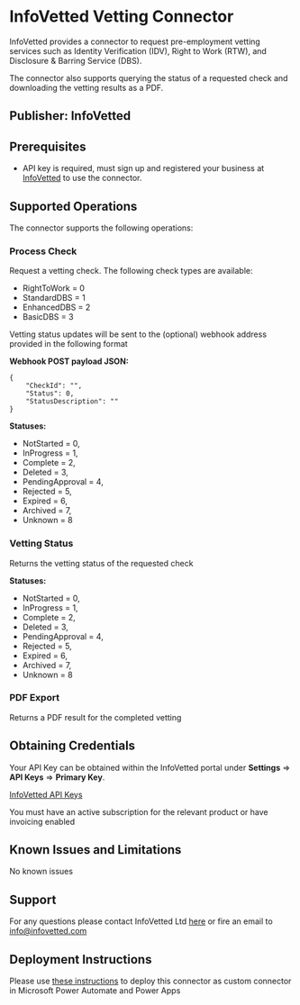 # InfoVetted Vetting Connector

InfoVetted provides a connector to request pre-employment vetting services such as Identity Verification (IDV), Right to Work (RTW), and Disclosure & Barring Service (DBS).

The connector also supports querying the status of a requested check and downloading the vetting results as a PDF.

## Publisher: InfoVetted

## Prerequisites

- API key is required, must sign up and registered your business at [InfoVetted](https://www.infovetted.com) to use the connector.

## Supported Operations

The connector supports the following operations:

### Process Check

Request a vetting check. The following check types are available:

- RightToWork = 0
- StandardDBS = 1
- EnhancedDBS = 2
- BasicDBS = 3

Vetting status updates will be sent to the (optional) webhook address provided in the following format

**Webhook POST payload JSON:**

```
{
    "CheckId": "",
    "Status": 0,
    "StatusDescription": ""
}
```

**Statuses:**

- NotStarted = 0,
- InProgress = 1,
- Complete = 2,
- Deleted = 3,
- PendingApproval = 4,
- Rejected = 5,
- Expired = 6,
- Archived = 7,
- Unknown = 8

### Vetting Status

Returns the vetting status of the requested check

**Statuses:**

- NotStarted = 0,
- InProgress = 1,
- Complete = 2,
- Deleted = 3,
- PendingApproval = 4,
- Rejected = 5,
- Expired = 6,
- Archived = 7,
- Unknown = 8

### PDF Export

Returns a PDF result for the completed vetting

## Obtaining Credentials

Your API Key can be obtained within the InfoVetted portal under **Settings** => **API Keys** => **Primary Key**.

[InfoVetted API Keys](https://portal.infovetted.com/apikeys)

You must have an active subscription for the relevant product or have invoicing enabled

## Known Issues and Limitations

No known issues

## Support

For any questions please contact InfoVetted Ltd [here](https://www.infovetted.com/ "InfoVetted - Contact Us") or fire an email to info@infovetted.com

## Deployment Instructions

Please use [these instructions](https://docs.microsoft.com/en-us/connectors/custom-connectors/paconn-cli) to deploy this connector as custom connector in Microsoft Power Automate and Power Apps
